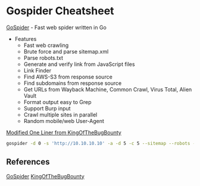 # Gospider Cheatsheet

[GoSpider](https://github.com/jaeles-project/gospider) - Fast web spider written in Go

- Features
	- Fast web crawling
	- Brute force and parse sitemap.xml
	- Parse robots.txt
	- Generate and verify link from JavaScript files
	- Link Finder
	- Find AWS-S3 from response source
	- Find subdomains from response source
	- Get URLs from Wayback Machine, Common Crawl, Virus Total, Alien Vault
	- Format output easy to Grep
	- Support Burp input
	- Crawl multiple sites in parallel
	- Random mobile/web User-Agent

[Modified One Liner from KingOfTheBugBounty](https://github.com/KingOfBugbounty/KingOfBugBountyTips)
```bash
gospider -d 0 -s 'http://10.10.10.10' -a -d 5 -c 5 --sitemap --robots --blacklist jpg,jpeg,gif,css,tif,tiff,png,ttf,woff,woff2,ico,pdf,svg,txt  -o gospider
```

## References

[GoSpider](https://github.com/jaeles-project/gospider) 
[KingOfTheBugBounty](https://github.com/KingOfBugbounty/KingOfBugBountyTips)